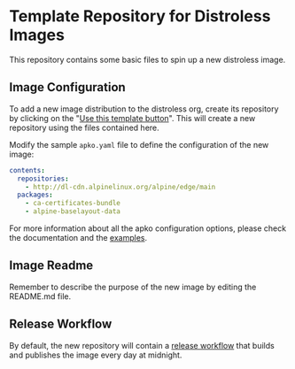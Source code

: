 # Template Repository for Distroless Images

This repository contains some basic files to spin up a new distroless image.

## Image Configuration

To add a new image distribution to the distroless org, create its repository
by clicking on the
"[Use this template button](https://github.com/distroless/template/generate)".
This will create a new repository using the files contained here.

Modify the sample `apko.yaml` file to define the configuration of the new image:

```yaml
contents:
  repositories:
    - http://dl-cdn.alpinelinux.org/alpine/edge/main
  packages:
    - ca-certificates-bundle
    - alpine-baselayout-data
```

For more information about all the apko configuration options, please check
the documentation and the [examples](https://github.com/chainguard-dev/apko/tree/main/examples).

## Image Readme

Remember to describe the purpose of the new image by editing the README.md file.

## Release Workflow

By default, the new repository will contain a
[release workflow](.github/workflow/release.yaml) that builds and publishes the
image every day at midnight.
